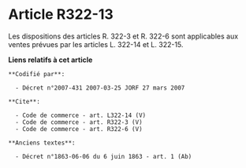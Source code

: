 # Article R322-13

Les dispositions des articles R. 322-3 et R. 322-6 sont applicables aux ventes prévues par les articles L. 322-14 et L.
322-15.

**Liens relatifs à cet article**

	**Codifié par**:

	  - Décret n°2007-431 2007-03-25 JORF 27 mars 2007

	**Cite**:

	  - Code de commerce - art. L322-14 (V)
	  - Code de commerce - art. R322-3 (V)
	  - Code de commerce - art. R322-6 (V)

	**Anciens textes**:

	  - Décret n°1863-06-06 du 6 juin 1863 - art. 1 (Ab)

